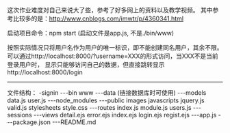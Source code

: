 
这次作业难度对自己来说大了些，参考了好多网上的资料以及教学视频。
其中参考比较多的是：http://www.cnblogs.com/imwtr/p/4360341.html

启动项目命令：npm start
(启动文件是app.js, 不是./bin/www)

按照实际情况只将用户名作为用户的唯一标识，即不能创建同名用户，其余不限。
可以通过http://localhost:8000/?username=XXX的形式访问，当XXX不是当前登录用户时，
显示只能够访问自己的数据，但直接跳转显示http://localhost:8000/login


----------------------

文件结构：
-signin
---bin
    www
---data (链接数据库时可使用)
---models
	data.js
	user.js
---node_modules
---public
	images
	javascripts
		jquery.js
		valid.js
	stylesheets
		style.css
---routes
	index.js
	module.js
	users.js
---sessions
---views
	detail.ejs
	error.ejs
	index.ejs
	login.ejs
	regist.ejs
---app.js
---package.json
---README.md